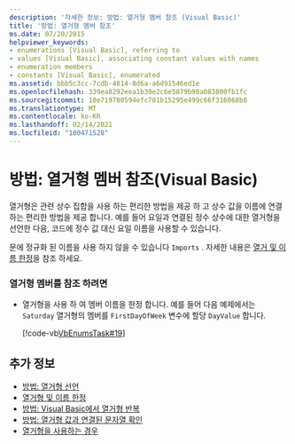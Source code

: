 ```yaml
---
description: '자세한 정보: 방법: 열거형 멤버 참조 (Visual Basic)'
title: '방법: 열거형 멤버 참조'
ms.date: 07/20/2015
helpviewer_keywords:
- enumerations [Visual Basic], referring to
- values [Visual Basic], associating constant values with names
- enumeration members
- constants [Visual Basic], enumerated
ms.assetid: bbb5c3cc-7cdb-4814-8d6a-a6d91546ed1e
ms.openlocfilehash: 339ea8292eea1b39e2c6e5879b98a083800fb1fc
ms.sourcegitcommit: 10e719780594efc781b15295e499c66f316068b8
ms.translationtype: MT
ms.contentlocale: ko-KR
ms.lasthandoff: 02/14/2021
ms.locfileid: "100471528"
---
```

# <a name="how-to-refer-to-an-enumeration-member-visual-basic"></a>방법: 열거형 멤버 참조(Visual Basic)

열거형은 관련 상수 집합을 사용 하는 편리한 방법을 제공 하 고 상수 값을 이름에 연결 하는 편리한 방법을 제공 합니다. 예를 들어 요일과 연결된 정수 상수에 대한 열거형을 선언한 다음, 코드에 정수 값 대신 요일 이름을 사용할 수 있습니다.  
  
 문에 정규화 된 이름을 사용 하지 않을 수 있습니다 `Imports` . 자세한 내용은 [열거 및 이름 한정](enumerations-and-name-qualification.md)을 참조 하세요.  
  
### <a name="to-refer-to-an-enumeration-member"></a>열거형 멤버를 참조 하려면  
  
- 열거형을 사용 하 여 멤버 이름을 한정 합니다. 예를 들어 다음 예제에서는 `Saturday` 열거형의 멤버를 `FirstDayOfWeek` 변수에 할당 `DayValue` 합니다.  
  
     [!code-vb[VbEnumsTask#19](~/samples/snippets/visualbasic/VS_Snippets_VBCSharp/VbEnumsTask/VB/Class2.vb#19)]  
  
## <a name="see-also"></a>추가 정보

- [방법: 열거형 선언](how-to-declare-enumerations.md)
- [열거형 및 이름 한정](enumerations-and-name-qualification.md)
- [방법: Visual Basic에서 열거형 반복](how-to-iterate-through-an-enumeration.md)
- [방법: 열거형 값과 연결된 문자열 확인](how-to-determine-the-string-associated-with-an-enumeration-value.md)
- [열거형을 사용하는 경우](when-to-use-an-enumeration.md)
